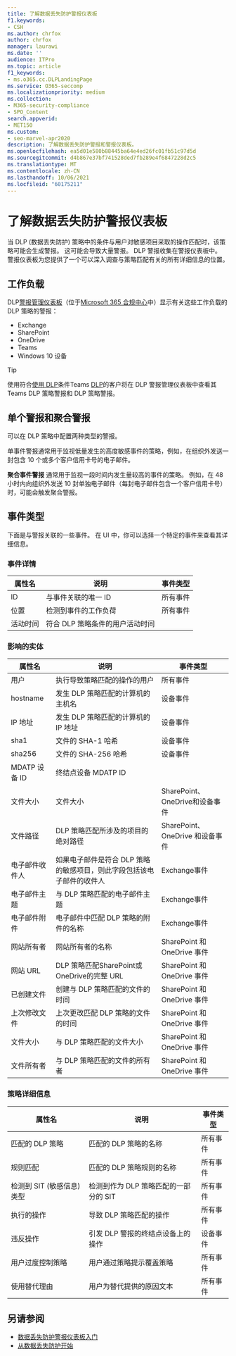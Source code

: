 ```yaml
---
title: 了解数据丢失防护警报仪表板
f1.keywords:
- CSH
ms.author: chrfox
author: chrfox
manager: laurawi
ms.date: ''
audience: ITPro
ms.topic: article
f1_keywords:
- ms.o365.cc.DLPLandingPage
ms.service: O365-seccomp
ms.localizationpriority: medium
ms.collection:
- M365-security-compliance
- SPO_Content
search.appverid:
- MET150
ms.custom:
- seo-marvel-apr2020
description: 了解数据丢失防护警报和警报仪表板。
ms.openlocfilehash: ea5d01e580b88445ba64e4ed26fc01fb51c97d5d
ms.sourcegitcommit: d4b867e37bf741528ded7fb289e4f6847228d2c5
ms.translationtype: MT
ms.contentlocale: zh-CN
ms.lasthandoff: 10/06/2021
ms.locfileid: "60175211"
---
```

# <a name="learn-about-the-data-loss-prevention-alerts-dashboard"></a>了解数据丢失防护警报仪表板

当 DLP (数据丢失防护) 策略中的条件与用户对敏感项目采取的操作匹配时，该策略可能会生成警报。 这可能会导致大量警报。 DLP 警报收集在警报仪表板中。 警报仪表板为您提供了一个可以深入调查与策略匹配有关的所有详细信息的位置。  

<!-- [Microsoft 365 compliance center](https://compliance.microsoft.com/)-->

## <a name="workloads"></a>工作负载

DLP[警报管理仪表板](https://compliance.microsoft.com/datalossprevention?viewid=dlpalerts)（位于[Microsoft 365 合规中心](https://compliance.microsoft.com/)中）显示有关这些工作负载的 DLP 策略的警报：

- Exchange
- SharePoint
- OneDrive
- Teams
- Windows 10 设备 

> [!TIP]
> 使用符合[使用 DLP](endpoint-dlp-learn-about.md)条件Teams [DLP](dlp-microsoft-teams.md)的客户将在 DLP 警报管理仪表板中查看其Teams DLP 策略警报和 DLP 策略警报。

## <a name="single-alert-and-aggregate-alert"></a>单个警报和聚合警报

可以在 DLP 策略中配置两种类型的警报。

单事件警报通常用于监视低量发生的高度敏感事件的策略，例如，在组织外发送一封包含 10 个或多个客户信用卡号的电子邮件。

**聚合事件警报** 通常用于监视一段时间内发生量较高的事件的策略。 例如，在 48 小时内向组织外发送 10 封单独电子邮件（每封电子邮件包含一个客户信用卡号）时，可能会触发聚合警报。

## <a name="types-of-events"></a>事件类型

下面是与警报关联的一些事件。 在 UI 中，你可以选择一个特定的事件来查看其详细信息。 

### <a name="event-details"></a>事件详情

|属性名  |说明  |事件类型  |
|---------|---------|---------|
|ID |与事件关联的唯一 ID |所有事件 |
|位置 |检测到事件的工作负荷|所有事件 |
|活动时间     |符合 DLP 策略条件的用户活动时间 |

### <a name="impacted-entities"></a>影响的实体

|属性名 |说明| 事件类型|
|---------|---------|---------|
|用户 | 执行导致策略匹配的操作的用户 | 所有事件|
|hostname | 发生 DLP 策略匹配的计算机的主机名 | 设备事件|
|IP 地址 | 发生 DLP 策略匹配的计算机的 IP 地址 | 设备事件|
|sha1 |文件的 SHA-1 哈希 | 设备事件|
|sha256 | 文件的 SHA-256 哈希 | 设备事件|
|MDATP 设备 ID | 终结点设备 MDATP ID|
|文件大小 | 文件大小| SharePoint、OneDrive和设备事件|
|文件路径 | DLP 策略匹配所涉及的项目的绝对路径 | SharePoint、OneDrive 和设备事件|
|电子邮件收件人 |如果电子邮件是符合 DLP 策略的敏感项目，则此字段包括该电子邮件的收件人| Exchange事件|
|电子邮件主题 |与 DLP 策略匹配的电子邮件主题 |Exchange事件|
|电子邮件附件 | 电子邮件中匹配 DLP 策略的附件的名称| Exchange事件|
|网站所有者 |网站所有者的名称| SharePoint 和 OneDrive 事件|
|网站 URL |DLP 策略匹配SharePoint或OneDrive的完整 URL |SharePoint 和 OneDrive 事件|
|已创建文件 |创建与 DLP 策略匹配的文件的时间 |SharePoint 和 OneDrive 事件|
|上次修改文件 | 上次更改匹配 DLP 策略的文件的时间 | SharePoint 和 OneDrive 事件|
|文件大小 | 与 DLP 策略匹配的文件大小 |SharePoint 和 OneDrive 事件|
|文件所有者 |与 DLP 策略匹配的文件的所有者 |SharePoint 和 OneDrive 事件|  

### <a name="policy-details"></a>策略详细信息

|属性名 |说明 |事件类型 |
|---------|---------|---------|
|匹配的 DLP 策略 |匹配的 DLP 策略的名称 |所有事件|
|规则匹配 |匹配的 DLP 策略规则的名称 |所有事件|
|检测到 SIT (敏感信息) 类型|检测到作为 DLP 策略匹配的一部分的 SIT |所有事件|
|执行的操作 |导致 DLP 策略匹配的操作| 所有事件|
|违反操作 | 引发 DLP 警报的终结点设备上的操作| 设备事件 | 
|用户过度控制策略 |用户通过策略提示覆盖策略 | 所有事件|
|使用替代理由 |用户为替代提供的原因文本 | 所有事件|   

## <a name="see-also"></a>另请参阅

- [数据丢失防护警报仪表板入门](dlp-alerts-dashboard-get-started.md)
- [从数据丢失防护开始](create-test-tune-dlp-policy.md#where-to-start-with-data-loss-prevention)